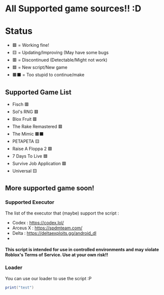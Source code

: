 # All Supported game sources!! :D

# Status
- 🟩 = Working fine!
- 🟨 = Updating/Improving (May have some bugs
- 🟥 = Discontinued (Detectable/Might not work)
- 🟦 = New script/New game
- 🟫⬛ = Too stupid to continue/make



## Supported Game List
- Fisch 🟥
- Sol's RNG 🟥
- Blox Fruit 🟥
- The Rake Remastered 🟥
- The Mimic 🟫⬛
- PETAPETA 🟨
- Raise A Floppa 2  🟩
- 7 Days To Live 🟦
- Survive Job Application 🟩
- Universal 🟨

## More supported game soon!

### Supported Executor
The list of the executor that (maybe) support the script :
- Codex : https://codex.lol/
- Arceus X : https://spdmteam.com/
- Delta : https://deltaexploits.gg/android_dl
- 

#### This script is intended for use in controlled environments and may violate Roblox's Terms of Service. Use at your own risk!!



### Loader

You can use our loader to use the script :P

```lua
print("test")
